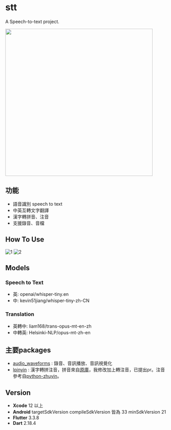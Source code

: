 # stt

A Speech-to-text project.

<img src="https://user-images.githubusercontent.com/44136372/232753467-20aa0898-540a-487a-8eb3-b0a811ad5c0c.png" height="460px"/>

## 功能

- 語音識別 speech to text
- 中英互轉文字翻譯
- 漢字轉拼音、注音
- 支援錄音、音檔

## How To Use

![1](https://user-images.githubusercontent.com/44136372/232783284-ca4785f1-e0d4-474e-8bbd-e51d50796833.png)
![2](https://user-images.githubusercontent.com/44136372/232783295-c3212f6c-f561-4e8c-abb1-225c09df393f.png)


## Models

### Speech to Text
- 英: openai/whisper-tiny.en 
- 中: kevin51jiang/whisper-tiny-zh-CN

### Translation
- 英轉中: liam168/trans-opus-mt-en-zh 
- 中轉英: Helsinki-NLP/opus-mt-zh-en

## 主要packages
- [audio_waveforms](https://github.com/SimformSolutionsPvtLtd/audio_waveforms) : 錄音、音訊播放、音訊視覺化
- [lpinyin](https://github.com/w830207/lpinyin) : 漢字轉拼注音，拼音來自[原庫](https://github.com/flutterchina/lpinyin)，我修改加上轉注音，已提出pr。注音參考自[python-zhuyin](https://github.com/rku1999/python-zhuyin)。


## Version

- **Xcode** 12 以上
- **Android** targetSdkVersion compileSdkVersion 皆為 33 minSdkVersion 21
- **Flutter** 3.3.8
- **Dart**  2.18.4
